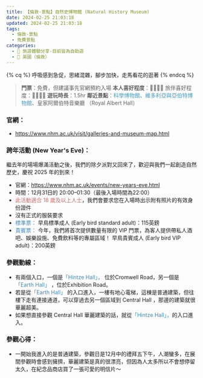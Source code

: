 ```yaml
---
title: 【倫敦-景點】自然史博物館 (Natural History Museum) 
date: 2024-02-25 21:03:18
updated: 2024-02-25 21:03:18
tags:
  - 倫敦-景點
  - 免費景點    
categories: 
  - 🌴 旅遊體驗分享-目前皆為自助遊
  - 🥥 英國（倫敦） 
---
```

{% cq %} 呼吸感到急促，思緒混雜，腳步加快，走馬看花的逛著 {% endcq %}
>**門票**：免費，但建議事先官網預約入場
>**本人喜好程度**：🌝🌝🌝🌛 旅伴喜好程度：🌝🌝🌝🌛
>**遊玩時長**：1.5hr
>**鄰近景點**：<font color=#4599B6>科學博物館</font>、<font color=#4599B6>維多利亞與亞伯特博物館</font>、皇家阿爾伯特音樂廳
（Royal Albert Hall）
<!-- more -->

### 官網：
+ https://www.nhm.ac.uk/visit/galleries-and-museum-map.html

### 跨年活動 (New Year's Eve)：
繼去年的場場爆滿活動之後，我們的除夕派對又回來了，歡迎與我們一起創造自然歷史，慶祝 2025 年的到來！
+ 官網：https://www.nhm.ac.uk/events/new-years-eve.html
+ 時間：12月31日的 20:00–01:30（最後入場時間為22:00）
+ <font color=#c36d67>此活動適合 18 歲及以上人士</font>，我們會要求您在入場時出示附有照片的有效身份證件
+ 沒有正式的服裝要求
+ <font color=#4287B5> 標準票：</font>
早鳥標準成人 (Early bird standard adult)：115英鎊
+ <font color=#4287B5> 貴賓票：</font>
今年，我們將首次提供數量有限的 VIP 門票，為客人提供帶私人酒吧、娛樂設施、免費飲料等的專屬區域！ 早鳥貴賓成人 (Early bird VIP adult)：200英鎊 

### 參觀動線：
+ 有兩個入口，一個是<font color=#4287B5>「Hintze Hall」，</font> 位於Cromwell Road，另一個是<font color=#4287B5>「Earth Hall」</font> ，位於Exhibition Road。
+ 若是從<font color=#4287B5>「Earth Hall」</font> 的入口進入，一樓有地心電梯，這棟是普通建築，但往樓下走有連接通道，可以穿過去另一個區域到 Central Hall ，那邊的建築就很華麗超美。
+ 如果想直接參觀 Central Hall 華麗建築的話，就從<font color=#4287B5>「Hintze Hall」，</font>的入口進入。

### 參觀心得：
+ 一開始我進入的是普通建築，參觀日是12月中的禮拜五下午，人潮蠻多，在展間參觀時會感到擁擠，華麗建築是真的很漂亮，但因為人太多所以不會想停留太久，在紀念品商店買了一張可愛的明信片～


